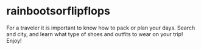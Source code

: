 # rainbootsorflipflops

For a traveler it is important to know how to pack or plan your days. Search and city, and learn what type of shoes and outfits to wear on your trip! Enjoy!
